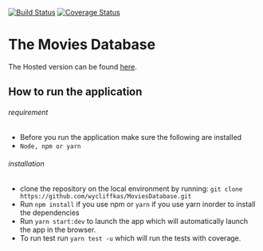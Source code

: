 [![Build Status](https://travis-ci.org/wycliffkas/MoviesDatabase.svg?branch=master)](https://travis-ci.org/wycliffkas/MoviesDatabase)
[![Coverage Status](https://coveralls.io/repos/github/wycliffkas/MoviesDatabase/badge.svg?branch=adding-coverage)](https://coveralls.io/github/wycliffkas/MoviesDatabase?branch=adding-coverage)

# The Movies Database

The Hosted version can be found [here]().

## How to run the application

###### requirement

- Before you run the application make sure the following are installed
- `Node, npm or yarn`

###### installation

- clone the repository on the local environment by running:
  `git clone https://github.com/wycliffkas/MoviesDatabase.git`
- Run `npm install` if you use npm or `yarn` if you use yarn inorder to install the dependencies
- Run `yarn start:dev` to launch the app which will automatically launch the app in the browser.
- To run test run `yarn test -u` which will run the tests with coverage.
